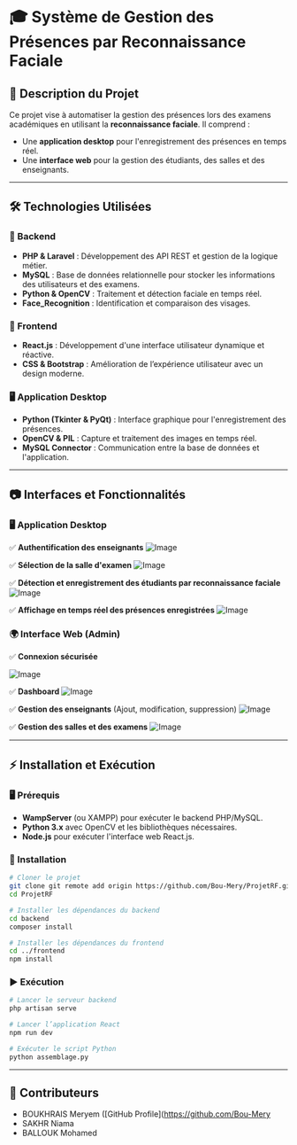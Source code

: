# 🎓 Système de Gestion des Présences par Reconnaissance Faciale

## 📌 Description du Projet
Ce projet vise à automatiser la gestion des présences lors des examens académiques en utilisant la **reconnaissance faciale**. Il comprend :
- Une **application desktop** pour l'enregistrement des présences en temps réel.
- Une **interface web** pour la gestion des étudiants, des salles et des enseignants.

---

## 🛠️ Technologies Utilisées

### 🚀 Backend
- **PHP & Laravel** : Développement des API REST et gestion de la logique métier.
- **MySQL** : Base de données relationnelle pour stocker les informations des utilisateurs et des examens.
- **Python & OpenCV** : Traitement et détection faciale en temps réel.
- **Face_Recognition** : Identification et comparaison des visages.

### 🎨 Frontend
- **React.js** : Développement d'une interface utilisateur dynamique et réactive.
- **CSS & Bootstrap** : Amélioration de l’expérience utilisateur avec un design moderne.

### 🖥️ Application Desktop
- **Python (Tkinter & PyQt)** : Interface graphique pour l'enregistrement des présences.
- **OpenCV & PIL** : Capture et traitement des images en temps réel.
- **MySQL Connector** : Communication entre la base de données et l'application.

---

## 📷 Interfaces et Fonctionnalités

### 🖥️ Application Desktop
✅ **Authentification des enseignants**
![Image](https://github.com/user-attachments/assets/c2ac436d-75cc-4aaa-a1b7-7c95126f158c)

✅ **Sélection de la salle d'examen**
![Image](https://github.com/user-attachments/assets/4c76b334-82b6-428d-8ac0-914540640d8b)

✅ **Détection et enregistrement des étudiants par reconnaissance faciale**
![Image](https://github.com/user-attachments/assets/54fea7a6-ee24-42f1-9ef3-cb96e955a791)

✅ **Affichage en temps réel des présences enregistrées**
![Image](https://github.com/user-attachments/assets/0200d2ff-42f3-46a3-9c4d-5f364f485c94)



### 🌍 Interface Web (Admin)
✅ **Connexion sécurisée**

![Image](https://github.com/user-attachments/assets/70a6270c-f524-4072-90d0-0ccc7047aab5)


✅ **Dashboard**
![Image](https://github.com/user-attachments/assets/a3af0091-86d0-406b-bf83-e0ccfa86cdbd)



✅ **Gestion des enseignants** (Ajout, modification, suppression)
![Image](https://github.com/user-attachments/assets/c5ee1691-7567-4cac-abb1-b0eb75666e60)



✅ **Gestion des salles et des examens**
![Image](https://github.com/user-attachments/assets/126273be-9654-4097-806e-b7aa18473152)


---

## ⚡ Installation et Exécution
### 🖥️ Prérequis
- **WampServer** (ou XAMPP) pour exécuter le backend PHP/MySQL.
- **Python 3.x** avec OpenCV et les bibliothèques nécessaires.
- **Node.js** pour exécuter l'interface web React.js.

### 🚀 Installation
```bash
# Cloner le projet
git clone git remote add origin https://github.com/Bou-Mery/ProjetRF.git
cd ProjetRF

# Installer les dépendances du backend
cd backend
composer install

# Installer les dépendances du frontend
cd ../frontend
npm install
```

### ▶️ Exécution
```bash
# Lancer le serveur backend
php artisan serve

# Lancer l’application React
npm run dev

# Exécuter le script Python
python assemblage.py
```

---

## 👥 Contributeurs

- BOUKHRAIS Meryem ([GitHub Profile](https://github.com/Bou-Mery
- SAKHR Niama
- BALLOUK Mohamed
